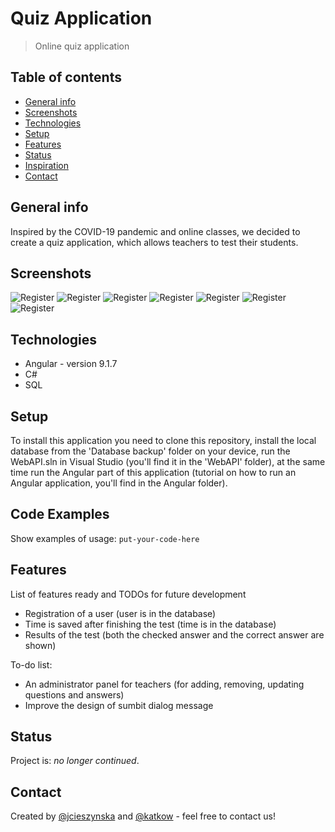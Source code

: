 # Quiz Application
> Online quiz application

## Table of contents
* [General info](#general-info)
* [Screenshots](#screenshots)
* [Technologies](#technologies)
* [Setup](#setup)
* [Features](#features)
* [Status](#status)
* [Inspiration](#inspiration)
* [Contact](#contact)

## General info
Inspired by the COVID-19 pandemic and online classes, we decided to create a quiz application, which allows teachers to test their students.

## Screenshots
![Register](./sceenshots/quizregi.PNG)
![Register](./sceenshots/pytanko.PNG)
![Register](./sceenshots/highlight.PNG)
![Register](./sceenshots/result.PNG)
![Register](./sceenshots/qa.PNG)
![Register](./sceenshots/a7.PNG)
![Register](./sceenshots/a8.PNG)

## Technologies
* Angular - version 9.1.7
* C# 
* SQL 

## Setup
To install this application you need to clone this repository, install the local database from the 'Database backup' folder on your device, run the WebAPI.sln in Visual Studio (you'll find it in the 'WebAPI' folder), at the same time run the Angular part of this application (tutorial on how to run an Angular application, you'll find in the Angular folder). 

## Code Examples
Show examples of usage:
`put-your-code-here`

## Features
List of features ready and TODOs for future development
* Registration of a user (user is in the database)
* Time is saved after finishing the test (time is in the database) 
* Results of the test (both the checked answer and the correct answer are shown)

To-do list:
* An administrator panel for teachers (for adding, removing, updating questions and answers)
* Improve the design of sumbit dialog message

## Status
Project is: _no longer continued_. 

## Contact
Created by [@jcieszynska](https://www.github.com/jcieszynska) and [@katkow](https://www.github.com/katkow) - feel free to contact us!
